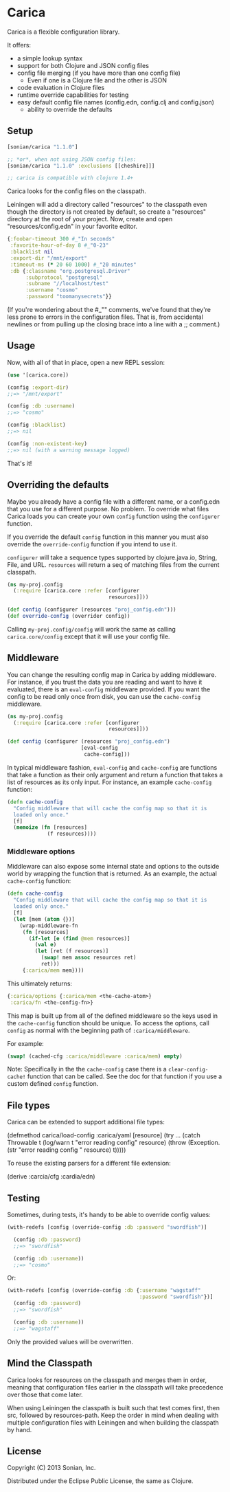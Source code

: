 # Carica

Carica is a flexible configuration library.

It offers:
* a simple lookup syntax
* support for both Clojure and JSON config files
* config file merging (if you have more than one config file)
  * Even if one is a Clojure file and the other is JSON
* code evaluation in Clojure files
* runtime override capabilities for testing
* easy default config file names (config.edn, config.clj and config.json)
  * ability to override the defaults

## Setup

```clojure
[sonian/carica "1.1.0"]

;; *or*, when not using JSON config files:
[sonian/carica "1.1.0" :exclusions [[cheshire]]]

;; carica is compatible with clojure 1.4+
```

Carica looks for the config files on the classpath.

Leiningen will add a directory called "resources" to the classpath even 
though the directory is not created by default, so create a "resources" 
directory at the root of your project. Now, create and open "resources/config.edn" 
in your favorite editor.

```clojure
{:foobar-timeout 300 #_"In seconds"
 :favorite-hour-of-day 8 #_"0-23"
 :blacklist nil
 :export-dir "/mnt/export"
 :timeout-ms (* 20 60 1000) #_"20 minutes"
 :db {:classname "org.postgresql.Driver"
      :subprotocol "postgresql"
      :subname "//localhost/test"
      :username "cosmo"
      :password "toomanysecrets"}}
```

(If you're wondering about the #_"" comments, we've found that they're
less prone to errors in the configuration files. That is, from
accidental newlines or from pulling up the closing brace into a line
with a ;; comment.)

## Usage

Now, with all of that in place, open a new REPL session:

```clojure
(use '[carica.core])

(config :export-dir)
;;=> "/mnt/export"

(config :db :username)
;;=> "cosmo"

(config :blacklist)
;;=> nil

(config :non-existent-key)
;;=> nil (with a warning message logged)
```

That's it!

## Overriding the defaults

Maybe you already have a config file with a different name, or a
config.edn that you use for a different purpose. No problem. To
override what files Carica loads you can create your own `config`
function using the `configurer` function.

If you override the default `config` function in this manner you must
also override the `override-config` function if you intend to use it.

`configurer` will take a sequence types supported by clojure.java.io,
String, File, and URL.  `resources` will return a seq of matching
files from the current classpath.

```clojure
(ns my-proj.config
  (:require [carica.core :refer [configurer
                                 resources]]))

(def config (configurer (resources "proj_config.edn")))
(def override-config (overrider config))
```

Calling `my-proj.config/config` will work the same as calling
`carica.core/config` except that it will use your config file.

## Middleware

You can change the resulting config map in Carica by adding
middleware.  For instance, if you trust the data you are reading and
want to have it evaluated, there is an `eval-config` middleware
provided.  If you want the config to be read only once from disk, you
can use the `cache-config` middleware.

```clojure
(ns my-proj.config
  (:require [carica.core :refer [configurer
                                 resources]]))

(def config (configurer (resources "proj_config.edn")
                        [eval-config
                         cache-config]))
```

In typical middleware fashion, `eval-config` and `cache-config` are
functions that take a function as their only argument and return a
function that takes a list of resources as its only input.  For
instance, an example `cache-config` function:

```clojure
(defn cache-config
  "Config middleware that will cache the config map so that it is
  loaded only once."
  [f]
  (memoize (fn [resources]
             (f resources))))
```

### Middleware options

Middleware can also expose some internal state and options to the
outside world by wrapping the function that is returned.  As an
example, the actual `cache-config` function:

```clojure
(defn cache-config
  "Config middleware that will cache the config map so that it is
  loaded only once."
  [f]
  (let [mem (atom {})]
    (wrap-middleware-fn
     (fn [resources]
       (if-let [e (find @mem resources)]
         (val e)
         (let [ret (f resources)]
           (swap! mem assoc resources ret)
           ret)))
     {:carica/mem mem})))
```

This ultimately returns:

```clojure
{:carica/options {:carica/mem <the-cache-atom>}
 :carica/fn <the-config-fn>}
```

This map is built up from all of the defined middleware so the keys
used in the `cache-config` function should be unique.  To access
the options, call `config` as normal with the beginning path of
`:carica/middleware`.

For example:

```clojure
(swap! (cached-cfg :carica/middleware :carica/mem) empty)
```

Note: Specifically in the the `cache-config` case there is a
`clear-config-cache!` function that can be called.  See the doc
for that function if you use a custom defined `config` function.

## File types

Carica can be extended to support additional file types:

(defmethod carica/load-config :carica/yaml [resource]
  (try
    ...
    (catch Throwable t
      (log/warn t "error reading config" resource)
      (throw
       (Exception. (str "error reading config " resource) t)))))

To reuse the existing parsers for a different file extension:

(derive :carcia/cfg :cardia/edn)

## Testing

Sometimes, during tests, it's handy to be able to override config
values:

```clojure
(with-redefs [config (override-config :db :password "swordfish")]

  (config :db :password)
  ;;=> "swordfish"

  (config :db :username))
  ;;=> "cosmo"
```

Or: 

```clojure
(with-redefs [config (override-config :db {:username "wagstaff"
                                           :password "swordfish"})]
  (config :db :password)
  ;;=> "swordfish"

  (config :db :username))
  ;;=> "wagstaff"
```

Only the provided values will be overwritten.

## Mind the Classpath

Carica looks for resources on the classpath and merges them in order,
meaning that configuration files earlier in the classpath will take
precedence over those that come later.

When using Leiningen the classpath is built such that test comes
first, then src, followed by resources-path. Keep the order in mind
when dealing with multiple configuration files with Leiningen and when
building the classpath by hand.

## License

Copyright (C) 2013 Sonian, Inc.

Distributed under the Eclipse Public License, the same as Clojure.
